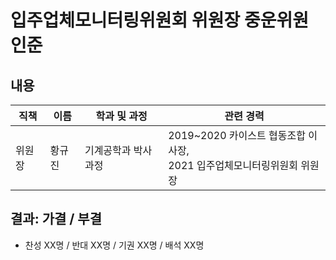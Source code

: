 입주업체모니터링위원회 위원장 중운위원 인준
===

## 내용

| 직책 | 이름 | 학과 및 과정 | 관련 경력 | 
|---|---|---|---|
| 위원장 | 황규진 |기계공학과 박사과정 | 2019~2020 카이스트 협동조합 이사장,<br>2021 입주업체모니터링위원회 위원장| 

## 결과: 가결 / 부결
- 찬성 XX명 / 반대 XX명 / 기권 XX명 / 배석 XX명